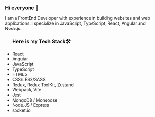 ### Hi everyone 👋
I am a FrontEnd Developer with experience in building websites and web applications. I specialize in JavaScript, TypeScript, React, Angular and Node.js. 

<!-- <img src="https://github-readme-stats.vercel.app/api?username=aizana1&&show_icons=true&title_color=ffffff&icon_color=bb2acf&text_color=daf7dc&bg_color=151515">
 -->
<ul><h3>Here is my Tech Stack🛠</h3>
 <li>React</li>
 <li>Angular</li>
 <li>JavaScript</li>
 <li>TypeScript</li>
 <li>HTML5</li>
<li>CSS/LESS/SASS</li>
<li>Redux, Redux ToolKit, Zustand</li>
<li>Webpack, Vite</li>
<li>Jest</li>
<li>MongoDB / Mongoose</li>
<li>Node.JS / Express</li>
 <li>socket.io</li>
  </ul>
